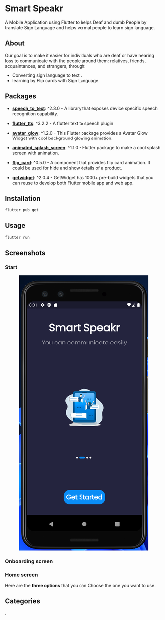 # Smart Speakr
A Mobile Application using Flutter to helps Deaf and dumb People by translate Sign Language and helps vormal people to learn sign language.
  
## About  
Our goal is to make it easier for individuals who are deaf or have hearing loss to communicate with the people around them: relatives, friends, acquaintances, and strangers, through:

- Converting sign language  to text .
- learning by Flip cards with Sign Language.


## Packages

- **[speech_to_text][1]**: ^2.3.0 - A library that exposes device specific speech recognition capability.
- **[flutter_tts][2]**: ^3.2.2 - A flutter text to speech plugin
- **[avatar_glow][3]**: ^1.2.0 - This Flutter package provides a Avatar Glow Widget with cool background glowing animation.
- **[animated_splash_screen][4]**: ^1.1.0 - Flutter package to make a cool splash screen with animation.
- **[flip_card][5]**: ^0.5.0 - A component that provides flip card animation. It could be used for hide and show details of a product.
- **[getwidget][6]**: ^2.0.4 - GetWidget has 1000+ pre-build widgets that you can reuse to develop both Flutter mobile app and web app.

   [1]: https://pub.dev/packages/speech_to_text/versions/2.3.0
   [2]: https://pub.dev/packages/flutter_tts
   [3]: https://pub.dev/packages/avatar_glow/versions/1.2.0
   [4]: https://pub.dev/packages/animated_splash_screen
   [5]: https://pub.dev/packages/flip_card
   [6]: https://pub.dev/packages/getwidget
  
  
## Installation
```
flutter pub get
```
## Usage 
```
flutter run
```

## Screenshots

### Start
<p align="center">
  <img src="https://raw.githubusercontent.com/mahmoudabdelaziz0/SmartSpeaker/main/assets/Screenshot 2024-02-27 080132.png
" />
</p>

### Onboarding screen
<p align="center">

</p>

### Home screen
Here are the **three options** that you can Choose the one you want to use.

<p align="center">
  
</p>




<p align="center">
 
</p>


## Categories
.

<p align="center">

</p>





